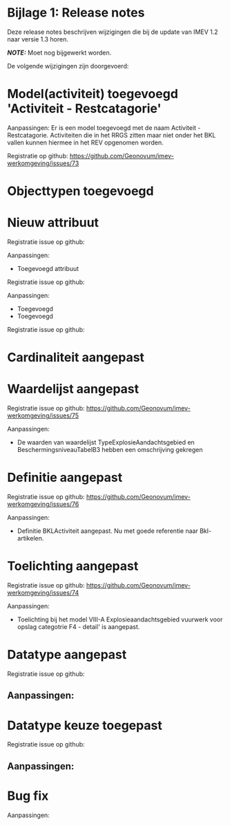 Bijlage 1: Release notes
=========

Deze release notes beschrijven wijzigingen die bij de update van IMEV 1.2 naar versie 1.3 horen.

**_NOTE:_** Moet nog bijgewerkt worden.


De volgende wijzigingen zijn doorgevoerd:

# Model(activiteit) toegevoegd 'Activiteit - Restcatagorie'

Aanpassingen: Er is een model toegevoegd met de naam Activiteit - Restcatagorie. Activiteiten die in het RRGS zitten maar niet onder het BKL vallen kunnen hiermee in het REV opgenomen worden.

Registratie op github: https://github.com/Geonovum/imev-werkomgeving/issues/73


# Objecttypen toegevoegd



# Nieuw attribuut 

Registratie issue op github: 

Aanpassingen:
- Toegevoegd attribuut

Registratie issue op github: 

Aanpassingen:
- Toegevoegd 
- Toegevoegd 

Registratie issue op github:

# Cardinaliteit aangepast


# Waardelijst aangepast

Registratie issue op github: https://github.com/Geonovum/imev-werkomgeving/issues/75

Aanpassingen:
- De waarden van waardelijst TypeExplosieAandachtsgebied en BeschermingsniveauTabelB3 hebben een omschrijving gekregen

# Definitie aangepast

Registratie issue op github: https://github.com/Geonovum/imev-werkomgeving/issues/76

Aanpassingen:
- Definitie BKLActiviteit aangepast. Nu met goede referentie naar Bkl-artikelen.

# Toelichting aangepast

Registratie issue op github: https://github.com/Geonovum/imev-werkomgeving/issues/74

Aanpassingen:
- Toelichting bij het model VIII-A Explosieaandachtsgebied vuurwerk voor opslag categotrie F4 - detail' is aangepast.

# Datatype aangepast

Registratie issue op github: 

Aanpassingen:
- 

# Datatype keuze toegepast

Registratie issue op github: 

Aanpassingen:
- 

# Bug fix

Aanpassingen:

